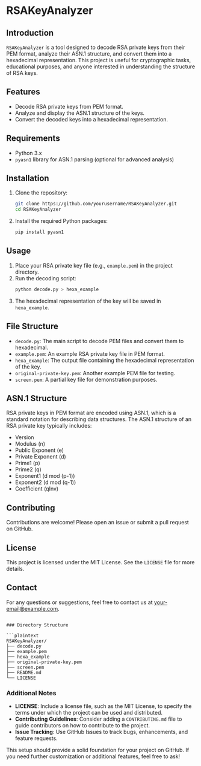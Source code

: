 

# RSAKeyAnalyzer

## Introduction

`RSAKeyAnalyzer` is a tool designed to decode RSA private keys from their PEM format, analyze their ASN.1 structure, and convert them into a hexadecimal representation. This project is useful for cryptographic tasks, educational purposes, and anyone interested in understanding the structure of RSA keys.

## Features

- Decode RSA private keys from PEM format.
- Analyze and display the ASN.1 structure of the keys.
- Convert the decoded keys into a hexadecimal representation.

## Requirements

- Python 3.x
- `pyasn1` library for ASN.1 parsing (optional for advanced analysis)

## Installation

1. Clone the repository:
   ```bash
   git clone https://github.com/yourusername/RSAKeyAnalyzer.git
   cd RSAKeyAnalyzer
   ```

2. Install the required Python packages:
   ```bash
   pip install pyasn1
   ```

## Usage

1. Place your RSA private key file (e.g., `example.pem`) in the project directory.
2. Run the decoding script:
   ```bash
   python decode.py > hexa_example
   ```
3. The hexadecimal representation of the key will be saved in `hexa_example`.

## File Structure

- `decode.py`: The main script to decode PEM files and convert them to hexadecimal.
- `example.pem`: An example RSA private key file in PEM format.
- `hexa_example`: The output file containing the hexadecimal representation of the key.
- `original-private-key.pem`: Another example PEM file for testing.
- `screen.pem`: A partial key file for demonstration purposes.

## ASN.1 Structure

RSA private keys in PEM format are encoded using ASN.1, which is a standard notation for describing data structures. The ASN.1 structure of an RSA private key typically includes:

- Version
- Modulus (n)
- Public Exponent (e)
- Private Exponent (d)
- Prime1 (p)
- Prime2 (q)
- Exponent1 (d mod (p-1))
- Exponent2 (d mod (q-1))
- Coefficient (qInv)

## Contributing

Contributions are welcome! Please open an issue or submit a pull request on GitHub.

## License

This project is licensed under the MIT License. See the `LICENSE` file for more details.

## Contact

For any questions or suggestions, feel free to contact us at [your-email@example.com](mailto:your-email@example.com).
```

### Directory Structure

```plaintext
RSAKeyAnalyzer/
├── decode.py
├── example.pem
├── hexa_example
├── original-private-key.pem
├── screen.pem
├── README.md
└── LICENSE
```

### Additional Notes

- **LICENSE**: Include a license file, such as the MIT License, to specify the terms under which the project can be used and distributed.
- **Contributing Guidelines**: Consider adding a `CONTRIBUTING.md` file to guide contributors on how to contribute to the project.
- **Issue Tracking**: Use GitHub Issues to track bugs, enhancements, and feature requests.

This setup should provide a solid foundation for your project on GitHub. If you need further customization or additional features, feel free to ask!

